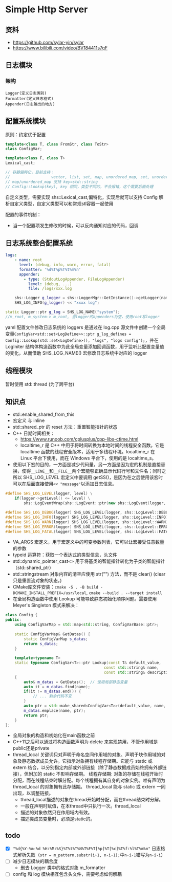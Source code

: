 # Simple Http Server
## 资料
- https://github.com/sylar-yin/sylar
- https://www.bilibili.com/video/BV184411s7qF
## 日志模块
### 架构
```
Logger(定义日志类别)
Formatter(定义日志格式)
Appender(日志输出的地方)
```
## 配置系统模块
原则：约定优于配置
```cpp
template<class T, class FromStr, class ToStr>
class ConfigVar;

template<class F, class T>
Lexical_cast;

// 容器偏特化，目前支持：
//                  vector, list, set, map, unordered_map, set, unordered_set
// map/unordered_map 支持 key=std::string
// Config::Lookup(key), key 相同，类型不同的，不会报错，这个需要后面处理
```
自定义类型，需要实现 shs::Lexical_cast,偏特化，实现后就可以支持 Config 解析自定义类型，自定义类型可以和常规stl容器一起使用

配置的事件机制：
- 当一个配置项发生修改的时候，可以反向通知对应的代码，回调

## 日志系统整合配置系统
```yaml
logs:
    - name: root
      level: (debug, info, warn, error, fatal)
      formatter: '%d%T%p%T%t%m%n'
      appender:
        - type: (StdoutLogAppender, FileLogAppender)
          level: (debug, ...)
          file: /logs/xxx.log
```
```cpp
    shs::Logger g_logger = shs::LoggerMgr::GetInstance()->getLogger(name);
    SHS_LOG_INFO(g_logger) << "xxxx log";
```
```cpp
static Logger::ptr g_log = SHS_LOG_NAME("system");
//m_root, m_system-> m_root, 当logger的appenders为空，使用root写logger
```
yaml 配置文件修改日志系统的 loggers 是通过在 log.cpp 源文件中创建一个全局变量`ConfigVar<std::set<LogDefine>>::ptr g_log_defines = Config::Lookup(std::set<LogDefine>(), "logs", "logs config");`，并在 LogIniter 结构体构造函数中为此全局变量添加回调函数，用于监听此配置变量值的变化，从而借助 SHS_LOG_NAME() 宏修改日志系统中对应的 logger

## 线程模块
暂时使用 std::thread (为了跨平台)


## 知识点
- std::enable_shared_from_this
- 宏定义 与 inline
- std::shared_ptr 的 reset 方法：重置智能指针的状态
- C++ 日期时间相关：
    - https://www.runoob.com/cplusplus/cpp-libs-ctime.html
    - localtime_r 是 C++ 中用于将时间转换为本地时间的线程安全函数。它是 localtime 函数的线程安全版本，适用于多线程环境。localtime_r 在 Linux 平台下使用，而在 Windows 平台下，使用的是 localtime_s。
- 使用以下宏的目的，一方面是减少代码量，另一方面是因为宏的机制是直接替换，使得`__LINE__`和`__FILE__`两个宏能够正确显示代码行号和文件名；同时之所以 SHS_LOG_LEVEL 宏定义中要调用 getSS()，是因为在之后使用该宏时可以在后面直接使用`<< "message"`以添加日志信息。
```cpp
#define SHS_LOG_LEVEL(logger, level) \
    if(logger->getLevel() <= level) \
        shs::LogEventWrap(shs::LogEvent::ptr(new shs::LogEvent(logger, level, __FILE__, __LINE__, 0, shs::GetThreadIdBySyscall(), shs::GetFiberId(), time(0), "shs::Thread::GetName()"))).getSS()

#define SHS_LOG_DEBUG(logger) SHS_LOG_LEVEL(logger, shs::LogLevel::DEBUG)
#define SHS_LOG_INFO(logger) SHS_LOG_LEVEL(logger, shs::LogLevel::INFO)
#define SHS_LOG_WARN(logger) SHS_LOG_LEVEL(logger, shs::LogLevel::WARN)
#define SHS_LOG_ERROR(logger) SHS_LOG_LEVEL(logger, shs::LogLevel::ERROR_)
#define SHS_LOG_FATAL(logger) SHS_LOG_LEVEL(logger, shs::LogLevel::FATAL)
```
- VA_ARGS 宏定义，用于宏定义中的可变参数列表，它可以让宏接受任意数量的参数
- typeid 运算符：获取一个表达式的类型信息，头文件 <typeinfo>
- std::dynamic_pointer_cast<> 用于将基类的智能指针转化为子类的智能指针（std::shared_ptr）
- std::stringstream 对象内容的清空应使用 str("") 方法，而不是 clear() (clear只是重置流对象的状态，)
- CMake库文件安装：`cmake -S . -B build -DCMAKE_INSTALL_PREFIX=/usr/local`, `cmake --build . --target install`
- 在全局构造函数中使用 Lookup 可能导致静态初始化顺序问题。需要使用 Meyer's Singleton 模式来解决：
```cpp
class Config {
public:
    using ConfigVarMap = std::map<std::string, ConfigVarBase::ptr>;
    
    static ConfigVarMap& GetDatas() {
        static ConfigVarMap s_datas;
        return s_datas;
    }
    
    template<typename T>
    static typename ConfigVar<T>::ptr Lookup(const T& default_value, 
                                           const std::string& name,
                                           const std::string& description="") 
    {
        auto& m_datas = GetDatas();  // 使用局部静态变量
        auto it = m_datas.find(name);
        if(it != m_datas.end()) {
            // ... 剩余代码不变
        }
        auto ptr = std::make_shared<ConfigVar<T>>(default_value, name, description);
        m_datas.emplace(name, ptr);
        return ptr;
    }
};
```
- 全局对象的构造和初始化在main函数之前
- C++11之后可以通过将构造函数声明为 delete 来实现禁用，不管作用域是public还是private
- thread_local 关键词只对声明于命名空间作用域的对象、声明于块作用域的对象及静态数据成员允许。它指示对象拥有线程存储期。它能与 static 或 extern 结合，以分别指定内部或外部链接（除了静态数据成员始终拥有外部链接），但附加的 static 不影响存储期。 线程存储期: 对象的存储在线程开始时分配，而在线程结束时解分配。每个线程拥有其自身的对象实例。唯有声明为 thread_local 的对象拥有此存储期。 thread_local 能与 static 或 extern 一同出现，以调整链接。
  - thread_local描述的对象在thread开始时分配，而在thread结束时分解。
  - 一般在声明时赋值，在本thread中只执行一次。thread_local 
  - 描述的对象依然只在作用域内有效。
  - 描述类成员变量时，必须是static的。


## todo
- [x] `"%d{%Y-%m-%d %H:%M:%S}%T%t%T%N%T%F%T[%p]%T[%c]%T%f:%l%T%m%n"` 日志格式解析失败（`str = m_pattern.substr(i+1, n-i-1);`中`n-i-1`错写为`n-i-i`）
- [ ] 减少日志模块的耦合度
    - 删去 Logger 类中的格式对象 m_formatter
- [ ] config 和 log 模块相互包含头文件，需要考虑如何解耦